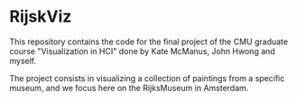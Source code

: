 # RijskViz
This repository contains the code for the final project of the CMU graduate course "Visualization in HCI" done by Kate McManus, John Hwong and myself.

The project consists in visualizing a collection of paintings from a specific museum, and we focus here on the RijksMuseum in Amsterdam.
